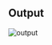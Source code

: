 ## Output

![output](https://user-images.githubusercontent.com/86193685/194297203-944f545e-e014-4359-ac06-eeaba89f5165.jpg)
